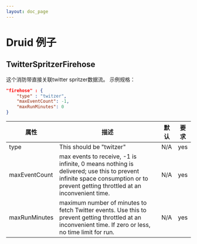 ```yaml
---
layout: doc_page
---
```


# Druid 例子

## TwitterSpritzerFirehose

这个消防带直接关联twitter spritzer数据流。
示例规格：

```json
"firehose" : {
    "type" : "twitzer",
    "maxEventCount": -1,
    "maxRunMinutes": 0
}
```

|属性|描述|默认|要求|
|--------|-----------|-------|---------|
|type|This should be "twitzer"|N/A|yes|
|maxEventCount|max events to receive, -1 is infinite, 0 means nothing is delivered; use this to prevent infinite space consumption or to prevent getting throttled at an inconvenient time.|N/A|yes|
|maxRunMinutes|maximum number of minutes to fetch Twitter events.  Use this to prevent getting throttled at an inconvenient time. If zero or less, no time limit for run.|N/A|yes|
